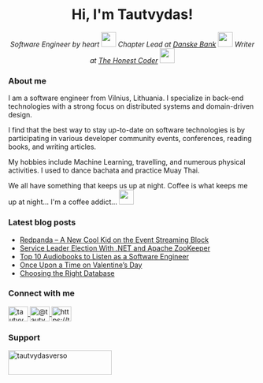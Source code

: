 
<h1 align="center">
  Hi, I'm Tautvydas!
</h1>
<p align="center">
  <em>
    Software Engineer by heart <img src="https://media.giphy.com/media/WosZgPhSO3bzdVQFOl/giphy.gif" width="30">
    Chapter Lead at <a href="https://danskebank.com/">Danske Bank</a> <img src="https://media.giphy.com/media/bh57P8FnH2ZhLrz0pI/giphy.gif" width="30">
    Writer at <a href="https://thehonestcoder.com/">The Honest Coder</a> <img src="https://media.giphy.com/media/3hoLIVAJYkz6T0Ichp/giphy.gif" width="30">
  </em>
</p>

<h3 align="left">
  About me
</h3>
<p>
I am a software engineer from Vilnius, Lithuania. I specialize in back-end technologies with a strong focus on distributed systems and domain-driven design.

I find that the best way to stay up-to-date on software technologies is by participating in various developer community events, conferences, reading books, and writing articles.

My hobbies include Machine Learning, travelling, and numerous physical activities. I used to dance bachata and practice Muay Thai.
  
We all have something that keeps us up at night. Coffee is what keeps me up at night... I'm a coffee addict... <img src="https://media.giphy.com/media/eNwO33cDf7H60uqErv/giphy.gif" width="30">
</p>

### Latest blog posts
<!-- BLOG-POST-LIST:START -->
- [Redpanda – A New Cool Kid on the Event Streaming Block](https://thehonestcoder.com/redpanda-a-new-cool-kid-on-the-event-streaming-block/?utm_source=rss&utm_medium=rss&utm_campaign=redpanda-a-new-cool-kid-on-the-event-streaming-block)
- [Service Leader Election With .NET and Apache ZooKeeper](https://thehonestcoder.com/service-leader-election-with-net-and-apache-zookeeper/?utm_source=rss&utm_medium=rss&utm_campaign=service-leader-election-with-net-and-apache-zookeeper)
- [Top 10 Audiobooks to Listen as a Software Engineer](https://thehonestcoder.com/top-10-audiobooks-to-listen-to-as-a-software-engineer/?utm_source=rss&utm_medium=rss&utm_campaign=top-10-audiobooks-to-listen-to-as-a-software-engineer)
- [Once Upon a Time on Valentine’s Day](https://thehonestcoder.com/once-upon-a-time-on-valentines-day/?utm_source=rss&utm_medium=rss&utm_campaign=once-upon-a-time-on-valentines-day)
- [Choosing the Right Database](https://thehonestcoder.com/choosing-the-right-database/?utm_source=rss&utm_medium=rss&utm_campaign=choosing-the-right-database)
<!-- BLOG-POST-LIST:END -->

<h3 align="left">
  Connect with me
</h3>
<p align="left">
  <a href="https://linkedin.com/in/tautvydasversockas" target="blank">
    <img align="center" src="https://raw.githubusercontent.com/rahuldkjain/github-profile-readme-generator/master/src/images/icons/Social/linked-in-alt.svg" alt="tautvydasversockas" height="30" width="40" />
  </a>
  <a href="https://medium.com/@tautvydasversockas" target="blank">
    <img align="center" src="https://raw.githubusercontent.com/rahuldkjain/github-profile-readme-generator/master/src/images/icons/Social/medium.svg" alt="@tautvydasversockas" height="30" width="40" />
  </a>
  <a href="https://thehonestcoder.com/feed/" target="blank">
    <img align="center" src="https://raw.githubusercontent.com/rahuldkjain/github-profile-readme-generator/master/src/images/icons/Social/rss.svg" alt="https://thehonestcoder.com/feed/" height="30" width="40" />
  </a>
</p>

<h3 align="left">
  Support
</h3>
<p>
  <a href="https://www.buymeacoffee.com/tautvydasverso"> 
    <img align="left" src="https://cdn.buymeacoffee.com/buttons/v2/default-yellow.png" height="50" width="210"  alt="tautvydasverso" />
  </a>
</p>

<!--
**tautvydasversockas/tautvydasversockas** is a ✨ _special_ ✨ repository because its `README.md` (this file) appears on your GitHub profile.

Here are some ideas to get you started:

- 🔭 I’m currently working on ...
- 🌱 I’m currently learning ...
- 👯 I’m looking to collaborate on ...
- 🤔 I’m looking for help with ...
- 💬 Ask me about ...
- 📫 How to reach me: ...
- 😄 Pronouns: ...
- ⚡ Fun fact: ...
-->
